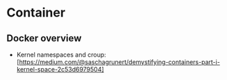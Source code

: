 # Container

## Docker overview
* Kernel namespaces and croup: [https://medium.com/@saschagrunert/demystifying-containers-part-i-kernel-space-2c53d6979504]
